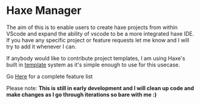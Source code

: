 # Haxe Manager

The aim of this is to enable users to create haxe projects from within VScode and expand the ability of vscode to be a more integrated haxe IDE. If you have any specific project or feature requests let me know and I will try to add it whenever I can. 

If anybody would like to contribute project templates, I am using Haxe's built in [template](https://haxe.org/manual/std-template.html) system as it's simple enough to use for this usecase.  

Go [Here](https://github.com/Jarrio/Haxe-Manager/blob/master/Features.md) for a complete feature list

Please note: **This is still in early development and I will clean up code and make changes as I go through iterations so bare with me :)**